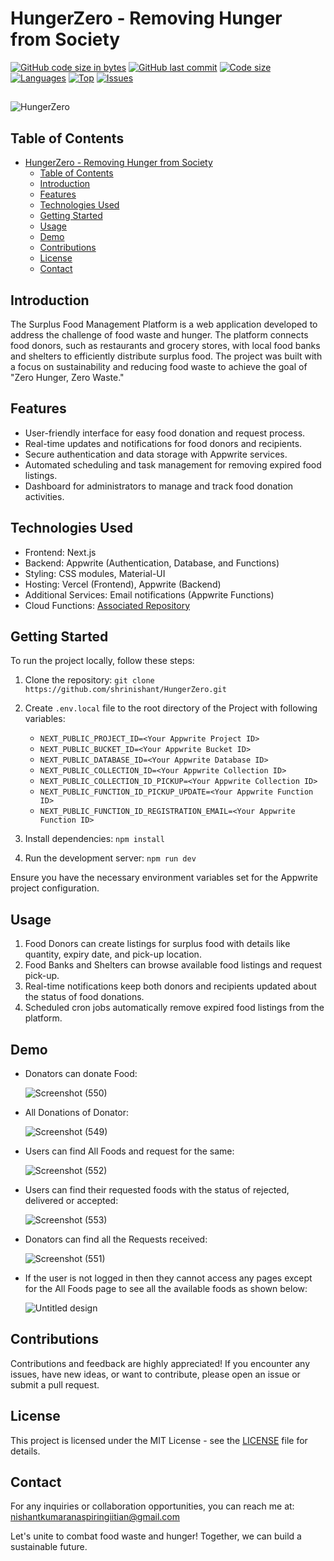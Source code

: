 # HungerZero - Removing Hunger from Society

[![GitHub code size in bytes](https://img.shields.io/github/languages/code-size/shrinishant/HungerZero?logo=github&style=for-the-badge)](https://github.com/shrinishant/) 
[![GitHub last commit](https://img.shields.io/github/last-commit/shrinishant/HungerZero?style=for-the-badge&logo=git)](https://github.com/shrinishant/)
[![Code size](https://img.shields.io/github/languages/code-size/shrinishant/HungerZero?style=for-the-badge)](https://github.com/shrinishant/HungerZero)
[![Languages](https://img.shields.io/github/languages/count/shrinishant/HungerZero?style=for-the-badge)](https://github.com/shrinishant/HungerZero)
[![Top](https://img.shields.io/github/languages/top/shrinishant/HungerZero?style=for-the-badge&label=Top%20Languages)](https://github.com/shrinishant/HungerZero)
[![Issues](https://img.shields.io/github/issues/shrinishant/HungerZero?style=for-the-badge&label=Issues)](https://github.com/shrinishant/HungerZero)

##

  ![HungerZero](https://github.com/shrinishant/HungerZero/assets/74295596/812ae7c1-1323-4598-aaa5-fad529f8ff80)

## Table of Contents

- [HungerZero - Removing Hunger from Society](#hungerzero---removing-hunger-from-society)
  - [Table of Contents](#table-of-contents)
  - [Introduction](#introduction)
  - [Features](#features)
  - [Technologies Used](#technologies-used)
  - [Getting Started](#getting-started)
  - [Usage](#usage)
  - [Demo](#demo)
  - [Contributions](#contributions)
  - [License](#license)
  - [Contact](#contact)

## Introduction

The Surplus Food Management Platform is a web application developed to address the challenge of food waste and hunger. The platform connects food donors, such as restaurants and grocery stores, with local food banks and shelters to efficiently distribute surplus food. The project was built with a focus on sustainability and reducing food waste to achieve the goal of "Zero Hunger, Zero Waste."

## Features

- User-friendly interface for easy food donation and request process.
- Real-time updates and notifications for food donors and recipients.
- Secure authentication and data storage with Appwrite services.
- Automated scheduling and task management for removing expired food listings.
- Dashboard for administrators to manage and track food donation activities.

## Technologies Used

- Frontend: Next.js
- Backend: Appwrite (Authentication, Database, and Functions)
- Styling: CSS modules, Material-UI
- Hosting: Vercel (Frontend), Appwrite (Backend)
- Additional Services: Email notifications (Appwrite Functions)
- Cloud Functions: [Associated Repository](https://github.com/shrinishant/CloudFunctions-HungerZero)
## Getting Started

To run the project locally, follow these steps:

1. Clone the repository: `git clone https://github.com/shrinishant/HungerZero.git`

2. Create `.env.local` file to the root directory of the Project with following variables:

    - `NEXT_PUBLIC_PROJECT_ID=<Your Appwrite Project ID>`
    - `NEXT_PUBLIC_BUCKET_ID=<Your Appwrite Bucket ID>`
    - `NEXT_PUBLIC_DATABASE_ID=<Your Appwrite Database ID>`
    - `NEXT_PUBLIC_COLLECTION_ID=<Your Appwrite Collection ID>`
    - `NEXT_PUBLIC_COLLECTION_ID_PICKUP=<Your Appwrite Collection ID>`
    - `NEXT_PUBLIC_FUNCTION_ID_PICKUP_UPDATE=<Your Appwrite Function ID>`
    - `NEXT_PUBLIC_FUNCTION_ID_REGISTRATION_EMAIL=<Your Appwrite Function ID>`

2. Install dependencies: `npm install`
3. Run the development server: `npm run dev`

Ensure you have the necessary environment variables set for the Appwrite project configuration.

## Usage

1. Food Donors can create listings for surplus food with details like quantity, expiry date, and pick-up location.
2. Food Banks and Shelters can browse available food listings and request pick-up.
3. Real-time notifications keep both donors and recipients updated about the status of food donations.
4. Scheduled cron jobs automatically remove expired food listings from the platform.

## Demo

- Donators can donate Food:
  
  ![Screenshot (550)](https://github.com/shrinishant/HungerZero/assets/74295596/9c7045a8-5c82-44f6-8018-7cde93b8918c)


- All Donations of Donator:
  
    ![Screenshot (549)](https://github.com/shrinishant/HungerZero/assets/74295596/37503b4f-91f9-4d17-88fe-ae21205dbe60)


- Users can find All Foods and request for the same:
  
    ![Screenshot (552)](https://github.com/shrinishant/HungerZero/assets/74295596/f84ab421-54ab-4267-b4a3-22f7ee7f8ec4)


- Users can find their requested foods with the status of rejected, delivered or accepted:
  
    ![Screenshot (553)](https://github.com/shrinishant/HungerZero/assets/74295596/c7b790af-8388-40e4-af68-2de174c016aa)

- Donators can find all the Requests received:
  
    ![Screenshot (551)](https://github.com/shrinishant/HungerZero/assets/74295596/eb6a5965-993d-4f22-be84-e13c8c86bcc8)

- If the user is not logged in then they cannot access any pages except for the All Foods page to see all the available foods as shown below:
  
    ![Untitled design](https://github.com/shrinishant/HungerZero/assets/74295596/c219c08a-236e-4488-a18d-caaf4a27417a)


## Contributions

Contributions and feedback are highly appreciated! If you encounter any issues, have new ideas, or want to contribute, please open an issue or submit a pull request.

## License

This project is licensed under the MIT License - see the [LICENSE](LICENSE) file for details.

## Contact

For any inquiries or collaboration opportunities, you can reach me at: nishantkumaranaspiringiitian@gmail.com

Let's unite to combat food waste and hunger! Together, we can build a sustainable future.
